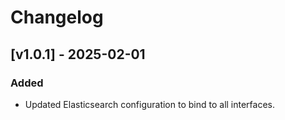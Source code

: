 # Changelog

## [v1.0.1] - 2025-02-01
### Added
- Updated Elasticsearch configuration to bind to all interfaces.
